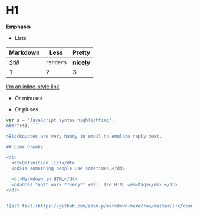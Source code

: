 # H1

**Emphasis**

* Lists

Markdown | Less | Pretty
--- | --- | --- 
*Still* | `renders` | **nicely**
1 | 2 | 3

[I'm an inline-style link](https://www.google.com)

- Or minuses
+ Or pluses

```javascript
var s = "JavaScript syntax highlighting";
alert(s); ```

>Blockquotes are very handy in email to emulate reply text.

## Line Breaks

<dl>
  <dt>Definition list</dt>
  <dd>Is something people use sometimes.</dd>

  <dt>Markdown in HTML</dt>
  <dd>Does *not* work **very** well. Use HTML <em>tags</em>.</dd>
</dl>


![alt text](https://github.com/adam-p/markdown-here/raw/master/src/common/images/icon48.png "Logo Title Text 1")

